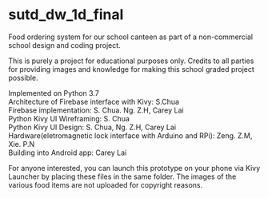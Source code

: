 # sutd_dw_1d_final
Food ordering system for our school canteen as part of a non-commercial school design and coding project. 

This is purely a project for educational purposes only. Credits to all parties for providing images and knowledge for making this school graded project possible. 

Implemented on Python 3.7 </br> 
Architecture of Firebase interface with Kivy: S.Chua </br> 
Firebase implementation: S. Chua. Ng. Z.H, Carey Lai </br> 
Python Kivy UI Wireframing: S. Chua </br> 
Python Kivy UI Design: S. Chua, Ng. Z.H, Carey Lai </br> 
Hardware(eletromagnetic lock interface with Arduino and RPi): Zeng. Z.M, Xie. P.N </br> 
Building into Android app: Carey Lai

For anyone interested, you can launch this prototype on your phone via Kivy Launcher by placing these files in the same folder. The images of the various food items are not uploaded for copyright reasons. 
